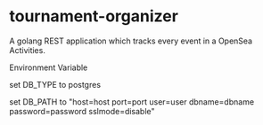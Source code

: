 # tournament-organizer
A golang REST application which tracks every event in a OpenSea Activities.

Environment Variable

set DB_TYPE to postgres

set DB_PATH to "host=host port=port user=user dbname=dbname password=password sslmode=disable"